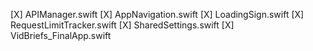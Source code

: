 [X] APIManager.swift
[X] AppNavigation.swift
[X] LoadingSign.swift
[X] RequestLimitTracker.swift
[X] SharedSettings.swift
[X] VidBriefs_FinalApp.swift
